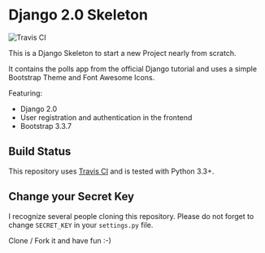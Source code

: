 # Django 2.0 Skeleton

![Travis CI](https://api.travis-ci.org/ikcam/django-skeleton.svg?branch=master)

This is a Django Skeleton to start a new Project nearly from scratch.

It contains the polls app from the official Django tutorial and uses a simple Bootstrap Theme and Font Awesome Icons.

Featuring:
* Django 2.0
* User registration and authentication in the frontend
* Bootstrap 3.3.7


## Build Status
This repository uses [Travis CI](https://travis-ci.org/ikcam/django-skeleton) and is tested with Python 3.3+.

## Change your Secret Key
I recognize several people cloning this repository. Please do not forget to change `SECRET_KEY` in your `settings.py` file.

Clone / Fork it and have fun :-)
